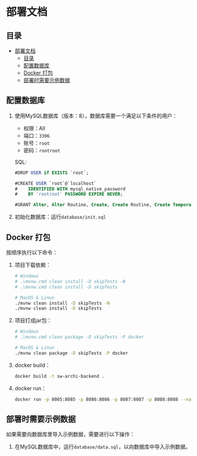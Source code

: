 # 部署文档

## 目录

- [部署文档](#部署文档)
  - [目录](#目录)
  - [配置数据库](#配置数据库)
  - [Docker 打包](#docker-打包)
  - [部署时需要示例数据](#部署时需要示例数据)

## 配置数据库

1. 使用MySQL数据库（版本：8），数据库需要一个满足以下条件的用户：

   - 权限：All
   - 端口：`3306`
   - 账号：`root`
   - 密码：`rootroot`

    SQL:

    ```sql
    #DROP USER if EXISTS `root`;

    #CREATE USER `root`@`localhost` 
    #    IDENTIFIED WITH mysql_native_password 
    #    BY 'rootroot' PASSWORD EXPIRE NEVER;

    #GRANT Alter, Alter Routine, Create, Create Routine, Create Temporary Tables, Create User, Create View, Delete, Drop, Event, Execute, File, Grant Option, Index, Insert, Lock Tables, Process, References, Reload, Replication Client, Replication Slave, Select, Show Databases, Show View, Shutdown, Super, Trigger, Update ON *.* TO `root`@`localhost`;
    ```

2. 初始化数据库：运行`database/init.sql`

## Docker 打包

按顺序执行以下命令：

1. 项目下载依赖：

    ```bash
    # Windows
    # .\mvnw.cmd clean install -D skipTests -N
    # .\mvnw.cmd clean install -D skipTests

    # MacOS & Linux
    ./mvnw clean install -D skipTests -N
    ./mvnw clean install -D skipTests
    ```

2. 项目打成jar包：

    ```bash
    # Windows
    # .\mvnw.cmd clean package -D skipTests -P docker

    # MacOS & Linux
    ./mvnw clean package -D skipTests -P docker
    ```

3. docker build：

    ```bash
    docker build -t sw-archi-backend .
    ```

4. docker run：

    ```bash
    docker run -p 8085:8085 -p 8086:8086 -p 8087:8087 -p 8088:8088 --name sw-archi-backend virtual-pet-hospital
    ```

## 部署时需要示例数据

如果需要向数据库里导入示例数据，需要进行以下操作：

1. 在MySQL数据库中，运行`database/data.sql`，以向数据库中导入示例数据。
